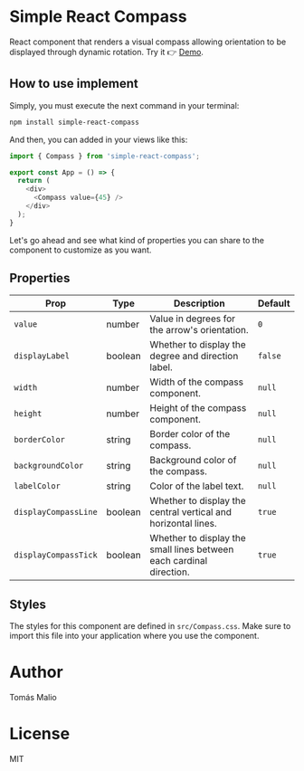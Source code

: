 # Simple React Compass
React component that renders a visual compass allowing orientation to be displayed through dynamic rotation. Try it 👉​ [Demo](https://codesandbox.io/p/sandbox/rtyg43).
## How to use implement

Simply, you must execute the next command in your terminal:

```bash
npm install simple-react-compass
```

And then, you can added in your views like this:

```js
import { Compass } from 'simple-react-compass';

export const App = () => {
  return (
    <div>
      <Compass value={45} />
    </div>
  );
}
```

Let's go ahead and see what kind of properties you can share to the component to customize as you want.

## Properties


| Prop                | Type    | Description                                                                 | Default |
| ------------------- | ------- | --------------------------------------------------------------------------- | ------- |
| `value`             | number  | Value in degrees for the arrow's orientation.                               | `0`     |
| `displayLabel`      | boolean | Whether to display the degree and direction label.                          | `false` |
| `width`             | number  | Width of the compass component.                                             | `null`  |
| `height`            | number  | Height of the compass component.                                            | `null`  |
| `borderColor`       | string  | Border color of the compass.                                                | `null`  |
| `backgroundColor`   | string  | Background color of the compass.                                            | `null`  |
| `labelColor`        | string  | Color of the label text.                                                    | `null`  |
| `displayCompassLine`| boolean | Whether to display the central vertical and horizontal lines.               | `true`  |
| `displayCompassTick`| boolean | Whether to display the small lines between each cardinal direction.         | `true`  |


## Styles
The styles for this component are defined in `src/Compass.css`. Make sure to import this file into your application where you use the component.

# Author
Tomás Malio

# License
MIT
